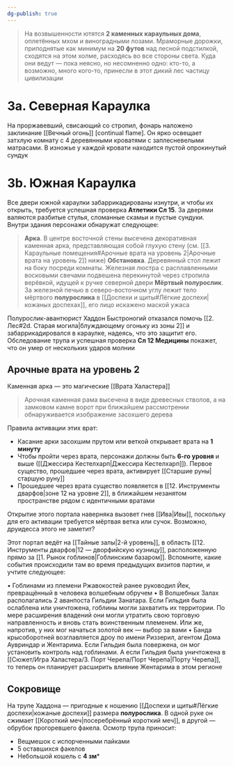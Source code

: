 ```yaml
---
dg-publish: true
---
```

> На возвышенности ютятся **2 каменных караульных дома**, оплетённых мхом и виноградными лозами. Мраморные дорожки, приподнятые как минимум на **20 футов** над лесной подстилкой, сходятся на этом холме, расходясь во все стороны света. Куда они ведут — пока неясно, но несомненно одно: кто-то, а возможно, много кого-то, принесли в этот дикий лес частицу цивилизации

# 3а. Северная Караулка

На проржавевший, свисающий со стропил, фонарь наложено заклинание [[Вечный огонь]] [continual flame]. Он ярко освещает затхлую комнату с 4 деревянными кроватями с заплесневелыми матрасами. В изножье у каждой кровати находится пустой опрокинутый сундук

# 3b. Южная Караулка

Все двери южной караулки забаррикадированы изнутри, и чтобы их открыть, требуется успешная проверка **Атлетики Сл 15**. За дверями валяются разбитые стулья, сломанные скамьи и пустые сундуки. Внутри здания персонажи обнаружат следующее:

> **Арка**. В центре восточной стены высечена декоративная каменная арка, представляющая собой глухую стену (см. [[3. Караульные помещения#Арочные врата на уровень 2|Арочные врата на уровень 2]] ниже)
> **Обстановка**. Деревянный стол лежит на боку посреди комнаты. Железная люстра с расплавленными восковыми свечами подвешена перекинутой через стропила верёвкой, идущей к ручке северной двери
> **Мёртвый полурослик**. За железной печью в северо-восточном углу лежит тело мёртвого **полурослика** в [[Доспехи и щиты#Лёгкие доспехи|кожаных доспехах]], его лицо искажено маской ужаса

Полурослик-авантюрист Хаддон Быстроногий отказался помочь [[2. Лес#2d. Старая могила|блуждающему огоньку из зоны 2]] и забаррикадировался в караулке, надеясь, что это защитит его. Обследование трупа и успешная проверка **Сл 12 Медицины** покажет, что он умер от нескольких ударов молнии

## Арочные врата на уровень 2

Каменная арка — это магические [[Врата Халастера]]

> Арочная каменная рама высечена в виде древесных стволов, а на замковом камне ворот при ближайшем рассмотрении обнаруживается изображение засохшего дерева

Правила активации этих врат:

- Касание арки засохшим прутом или веткой открывает врата на **1 минуту**
- Чтобы пройти через врата, персонажи должны быть **6-го уровня** и выше ([[Джессира Кестелхарп|Джессира Кестелхарп]]). Первое существо, прошедшее через врата, активирует [[Старшие руны|старшую руну]]
- Прошедшее через врата существо появляется в [[12. Инструменты дварфов|зоне 12 на уровне 2]], в ближайшем незанятом пространстве рядом с идентичными вратами

Открытие этого портала наверняка вызовет гнев [[Ива|Ивы]], поскольку для его активации требуется мёртвая ветка или сучок. Возможно, друидесса этого не заметит?

Этот портал ведёт на [[Тайные залы|2-й уровень]], в область [[12. Инструменты дварфов|12 — дворфийскую кузницу]], расположенную прямо за [[1. Рынок гоблинов|Гоблинским базаром]]. Вспомните, какие события происходили там во время предыдущих визитов партии, и учтите следующее:

• Гоблинами из племени Ржавокостей ранее руководил Йек, превращённый в человека волшебным обручем
• В Волшебных Залах располагались 2 аванпоста Гильдии Занатара. Если Гильдия была ослаблена или уничтожена, гоблины могли захватить их территории. По мере расширения владений они могли утратить свою торговую направленность и вновь стать воинственным племенем. Или же, напротив, у них мог начаться золотой век — выбор за вами
• Банда крысоборотней возглавляется дроу по имени Риззерил, агентом Дома Аувриндар и Жентарима. Если Гильдия была повержена, он мог установить контроль над гоблинами. А если Гильдия была уничтожена в [[Сюжет/Игра Халастера/3. Порт Черепа/Порт Черепа|Порту Черепа]], то теперь он планирует расширить влияние Жентарима в этом регионе

## Сокровище

На трупе Хаддона — пригодные к ношению [[Доспехи и щиты#Лёгкие доспехи|кожаные доспехи]] размера **полурослика**. В одной руке он сжимает [[Короткий меч|посеребрённый короткий меч]], в другой — обрубок прогоревшего факела. Осмотр трупа приносит:

- Вещмешок с испорченными пайками
- 5 оставшихся факелов
- Небольшой кошель с **4 зм***